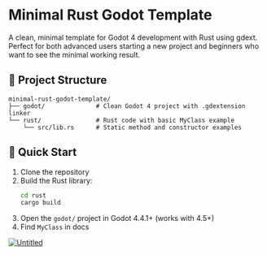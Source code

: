 # Minimal Rust Godot Template

A clean, minimal template for Godot 4 development with Rust using gdext. Perfect for both advanced users starting a new project and beginners who want to see the minimal working result.

## 📁 Project Structure

```
minimal-rust-godot-template/
├── godot/              # Clean Godot 4 project with .gdextension linker
└── rust/               # Rust code with basic MyClass example
    └── src/lib.rs      # Static method and constructor examples
```

## 🚀 Quick Start

1. Clone the repository
2. Build the Rust library:
   ```bash
   cd rust
   cargo build
   ```
3. Open the `godot/` project in Godot 4.4.1+ (works with 4.5+)
4. Find `MyClass` in docs

<a href="https://ibb.co/1YyYt6Nf"><img src="https://i.ibb.co/CpCp32y5/Untitled.png" alt="Untitled" border="0"></a>